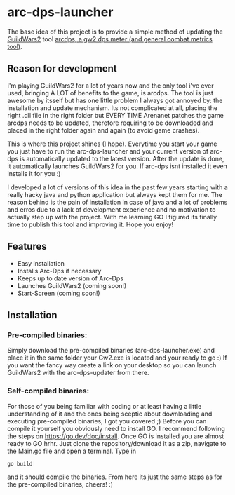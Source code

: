 # arc-dps-launcher

The base idea of this project is to provide a simple method of updating the [GuildWars2](https://www.guildwars2.com) tool [arcdps, a gw2 dps meter (and general combat metrics tool)](https://www.deltaconnected.com/arcdps/). 

## Reason for development

I'm playing GuildWars2 for a lot of years now and the only tool i've ever used, bringing A LOT of benefits to the game, is arcdps. The tool is just awesome by itsself but has one little problem I always got annoyed by: the installation and update mechanism. Its not complicated at all, placing the right .dll file in the right folder but EVERY TIME Arenanet patches the game arcdps needs to be updated, therefore requiring to be downloaded and placed in the right folder again and again (to avoid game crashes).

This is where this project shines (I hope). Everytime you start your game you just have to run the arc-dps-launcher and your current version of arc-dps is automatically updated to the latest version. After the update is done, it automatically launches GuildWars2 for you. If arc-dps isnt installed it even installs it for you :)

I developed a lot of versions of this idea in the past few years starting with a really hacky java and python application but always kept them for me. The reason behind is the pain of installation in case of java and a lot of problems and erros due to a lack of development experience and no motivation to actually step up with the project. With me learning GO I figured its finally time to publish this tool and improving it. Hope you enjoy!

## Features

* Easy installation 
* Installs Arc-Dps if necessary
* Keeps up to date version of Arc-Dps
* Launches GuildWars2 (coming soon!)
* Start-Screen (coming soon!)

## Installation

### Pre-compiled binaries:

Simply download the pre-compiled binaries (arc-dps-launcher.exe) and place it in the same folder your Gw2.exe is located and your ready to go :) If you want the fancy way create a link on your desktop so you can launch GuildWars2 with the arc-dps-updater from there.

### Self-compiled binaries:

For those of you being familiar with coding or at least having a little understanding of it and the ones being sceptic about downloading and executing pre-compiled binaries, I got you covered ;) Before you can compile it yourself you obviously need to install GO. I recommend following the steps on https://go.dev/doc/install. Once GO is installed you are almost ready to GO hrhr.  Just clone the repository/download it as a zip, navigate to the Main.go file and open a terminal. Type in 

    go build

and it should compile the binaries. From here its just the same steps as for the pre-compiled binaries, cheers! :) 